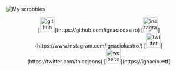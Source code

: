 ![My scrobbles](https://lastfm-recently-played.vercel.app/api?user=ignaciocm&width=1000)
<div align="center">[<img src='https://cdn.jsdelivr.net/npm/simple-icons@3.0.1/icons/github.svg' alt='github' height='40'>](https://github.com/ignaciocastro)  [<img src='https://cdn.jsdelivr.net/npm/simple-icons@3.0.1/icons/instagram.svg' alt='instagram' height='40'>](https://www.instagram.com/ignaciokastro/)  [<img src='https://cdn.jsdelivr.net/npm/simple-icons@3.0.1/icons/twitter.svg' alt='twitter' height='40'>](https://twitter.com/thiccjeons)  [<img src='https://cdn.jsdelivr.net/npm/simple-icons@3.0.1/icons/icloud.svg' alt='website' height='40'>](https://ignacio.wtf)</div>
